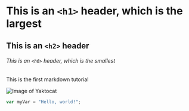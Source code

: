 # This is an `<h1>` header, which is the largest

## This is an `<h2>` header

###### This is an `<h6>` header, which is the smallest

This is the first markdown tutorial

![Image of Yaktocat](https://octodex.github.com/images/yaktocat.png)


``` javascript
var myVar = "Hello, world!";
```
